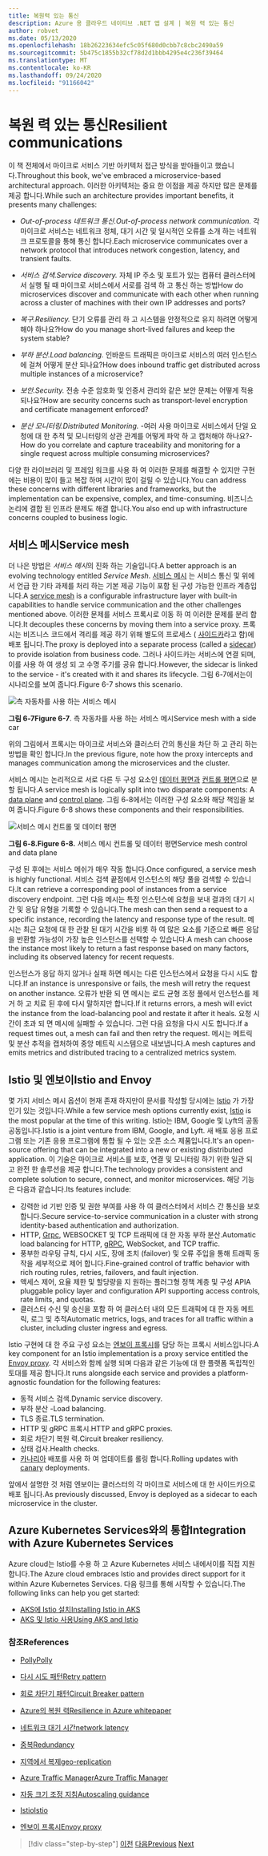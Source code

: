 ```yaml
---
title: 복원력 있는 통신
description: Azure 용 클라우드 네이티브 .NET 앱 설계 | 복원 력 있는 통신
author: robvet
ms.date: 05/13/2020
ms.openlocfilehash: 18b26223634efc5c05f680d0cbb7c8cbc2490a59
ms.sourcegitcommit: 5b475c1855b32cf78d2d1bbb4295e4c236f39464
ms.translationtype: MT
ms.contentlocale: ko-KR
ms.lasthandoff: 09/24/2020
ms.locfileid: "91166042"
---
```

# <a name="resilient-communications"></a><span data-ttu-id="8938a-103">복원 력 있는 통신</span><span class="sxs-lookup"><span data-stu-id="8938a-103">Resilient communications</span></span>

<span data-ttu-id="8938a-104">이 책 전체에서 마이크로 서비스 기반 아키텍처 접근 방식을 받아들이고 했습니다.</span><span class="sxs-lookup"><span data-stu-id="8938a-104">Throughout this book, we've embraced a microservice-based architectural approach.</span></span> <span data-ttu-id="8938a-105">이러한 아키텍처는 중요 한 이점을 제공 하지만 많은 문제를 제공 합니다.</span><span class="sxs-lookup"><span data-stu-id="8938a-105">While such an architecture provides important benefits, it presents many challenges:</span></span>

- <span data-ttu-id="8938a-106">*Out-of-process 네트워크 통신.*</span><span class="sxs-lookup"><span data-stu-id="8938a-106">*Out-of-process network communication.*</span></span> <span data-ttu-id="8938a-107">각 마이크로 서비스는 네트워크 정체, 대기 시간 및 일시적인 오류를 소개 하는 네트워크 프로토콜을 통해 통신 합니다.</span><span class="sxs-lookup"><span data-stu-id="8938a-107">Each microservice communicates over a network protocol that introduces network congestion, latency, and transient faults.</span></span>

- <span data-ttu-id="8938a-108">*서비스 검색.*</span><span class="sxs-lookup"><span data-stu-id="8938a-108">*Service discovery.*</span></span> <span data-ttu-id="8938a-109">자체 IP 주소 및 포트가 있는 컴퓨터 클러스터에서 실행 될 때 마이크로 서비스에서 서로를 검색 하 고 통신 하는 방법</span><span class="sxs-lookup"><span data-stu-id="8938a-109">How do microservices discover and communicate with each other when running across a cluster of machines with their own IP addresses and ports?</span></span>

- <span data-ttu-id="8938a-110">*복구.*</span><span class="sxs-lookup"><span data-stu-id="8938a-110">*Resiliency.*</span></span> <span data-ttu-id="8938a-111">단기 오류를 관리 하 고 시스템을 안정적으로 유지 하려면 어떻게 해야 하나요?</span><span class="sxs-lookup"><span data-stu-id="8938a-111">How do you manage short-lived failures and keep the system stable?</span></span>

- <span data-ttu-id="8938a-112">*부하 분산.*</span><span class="sxs-lookup"><span data-stu-id="8938a-112">*Load balancing.*</span></span> <span data-ttu-id="8938a-113">인바운드 트래픽은 마이크로 서비스의 여러 인스턴스에 걸쳐 어떻게 분산 되나요?</span><span class="sxs-lookup"><span data-stu-id="8938a-113">How does inbound traffic get distributed across multiple instances of a microservice?</span></span>

- <span data-ttu-id="8938a-114">*보안.*</span><span class="sxs-lookup"><span data-stu-id="8938a-114">*Security.*</span></span> <span data-ttu-id="8938a-115">전송 수준 암호화 및 인증서 관리와 같은 보안 문제는 어떻게 적용 되나요?</span><span class="sxs-lookup"><span data-stu-id="8938a-115">How are security concerns such as transport-level encryption and certificate management enforced?</span></span>

- <span data-ttu-id="8938a-116">*분산 모니터링.*</span><span class="sxs-lookup"><span data-stu-id="8938a-116">*Distributed Monitoring.*</span></span> <span data-ttu-id="8938a-117">-여러 사용 마이크로 서비스에서 단일 요청에 대 한 추적 및 모니터링의 상관 관계를 어떻게 파악 하 고 캡처해야 하나요?</span><span class="sxs-lookup"><span data-stu-id="8938a-117">- How do you correlate and capture traceability and monitoring for a single request across multiple consuming microservices?</span></span>

<span data-ttu-id="8938a-118">다양 한 라이브러리 및 프레임 워크를 사용 하 여 이러한 문제를 해결할 수 있지만 구현에는 비용이 많이 들고 복잡 하며 시간이 많이 걸릴 수 있습니다.</span><span class="sxs-lookup"><span data-stu-id="8938a-118">You can address these concerns with different libraries and frameworks, but the implementation can be expensive, complex, and time-consuming.</span></span> <span data-ttu-id="8938a-119">비즈니스 논리에 결합 된 인프라 문제도 해결 합니다.</span><span class="sxs-lookup"><span data-stu-id="8938a-119">You also end up with infrastructure concerns coupled to business logic.</span></span>

## <a name="service-mesh"></a><span data-ttu-id="8938a-120">서비스 메시</span><span class="sxs-lookup"><span data-stu-id="8938a-120">Service mesh</span></span>

<span data-ttu-id="8938a-121">더 나은 방법은 *서비스 메시*의 진화 하는 기술입니다.</span><span class="sxs-lookup"><span data-stu-id="8938a-121">A better approach is an evolving technology entitled *Service Mesh*.</span></span> <span data-ttu-id="8938a-122">[서비스 메시](https://www.nginx.com/blog/what-is-a-service-mesh/) 는 서비스 통신 및 위에서 언급 한 기타 과제를 처리 하는 기본 제공 기능이 포함 된 구성 가능한 인프라 계층입니다.</span><span class="sxs-lookup"><span data-stu-id="8938a-122">A [service mesh](https://www.nginx.com/blog/what-is-a-service-mesh/) is a configurable infrastructure layer with built-in capabilities to handle service communication and the other challenges mentioned above.</span></span> <span data-ttu-id="8938a-123">이러한 문제를 서비스 프록시로 이동 하 여 이러한 문제를 분리 합니다.</span><span class="sxs-lookup"><span data-stu-id="8938a-123">It decouples these concerns by moving them into a service proxy.</span></span> <span data-ttu-id="8938a-124">프록시는 비즈니스 코드에서 격리를 제공 하기 위해 별도의 프로세스 ( [사이드카](/azure/architecture/patterns/sidecar)라고 함)에 배포 됩니다.</span><span class="sxs-lookup"><span data-stu-id="8938a-124">The proxy is deployed into a separate process (called a [sidecar](/azure/architecture/patterns/sidecar)) to provide isolation from business code.</span></span> <span data-ttu-id="8938a-125">그러나 사이드카는 서비스에 연결 되며,이를 사용 하 여 생성 되 고 수명 주기를 공유 합니다.</span><span class="sxs-lookup"><span data-stu-id="8938a-125">However, the sidecar is linked to the service - it's created with it and shares its lifecycle.</span></span> <span data-ttu-id="8938a-126">그림 6-7에서는이 시나리오를 보여 줍니다.</span><span class="sxs-lookup"><span data-stu-id="8938a-126">Figure 6-7 shows this scenario.</span></span>

![측 자동차를 사용 하는 서비스 메시](./media/service-mesh-with-side-car.png)

<span data-ttu-id="8938a-128">**그림 6-7**</span><span class="sxs-lookup"><span data-stu-id="8938a-128">**Figure 6-7**.</span></span> <span data-ttu-id="8938a-129">측 자동차를 사용 하는 서비스 메시</span><span class="sxs-lookup"><span data-stu-id="8938a-129">Service mesh with a side car</span></span>

<span data-ttu-id="8938a-130">위의 그림에서 프록시는 마이크로 서비스와 클러스터 간의 통신을 차단 하 고 관리 하는 방법을 확인 합니다.</span><span class="sxs-lookup"><span data-stu-id="8938a-130">In the previous figure, note how the proxy intercepts and manages communication among the microservices and the cluster.</span></span>

<span data-ttu-id="8938a-131">서비스 메시는 논리적으로 서로 다른 두 구성 요소인 [데이터 평면과](https://blog.envoyproxy.io/service-mesh-data-plane-vs-control-plane-2774e720f7fc) [컨트롤 평면](https://blog.envoyproxy.io/service-mesh-data-plane-vs-control-plane-2774e720f7fc)으로 분할 됩니다.</span><span class="sxs-lookup"><span data-stu-id="8938a-131">A service mesh is logically split into two disparate components: A [data plane](https://blog.envoyproxy.io/service-mesh-data-plane-vs-control-plane-2774e720f7fc) and [control plane](https://blog.envoyproxy.io/service-mesh-data-plane-vs-control-plane-2774e720f7fc).</span></span> <span data-ttu-id="8938a-132">그림 6-8에서는 이러한 구성 요소와 해당 책임을 보여 줍니다.</span><span class="sxs-lookup"><span data-stu-id="8938a-132">Figure 6-8 shows these components and their responsibilities.</span></span>

![서비스 메시 컨트롤 및 데이터 평면](./media/istio-control-and-data-plane.png)

<span data-ttu-id="8938a-134">**그림 6-8.**</span><span class="sxs-lookup"><span data-stu-id="8938a-134">**Figure 6-8.**</span></span> <span data-ttu-id="8938a-135">서비스 메시 컨트롤 및 데이터 평면</span><span class="sxs-lookup"><span data-stu-id="8938a-135">Service mesh control and data plane</span></span>

<span data-ttu-id="8938a-136">구성 된 후에는 서비스 메쉬가 매우 작동 합니다.</span><span class="sxs-lookup"><span data-stu-id="8938a-136">Once configured, a service mesh is highly functional.</span></span> <span data-ttu-id="8938a-137">서비스 검색 끝점에서 인스턴스의 해당 풀을 검색할 수 있습니다.</span><span class="sxs-lookup"><span data-stu-id="8938a-137">It can retrieve a corresponding pool of instances from a service discovery endpoint.</span></span> <span data-ttu-id="8938a-138">그런 다음 메시는 특정 인스턴스에 요청을 보내 결과의 대기 시간 및 응답 유형을 기록할 수 있습니다.</span><span class="sxs-lookup"><span data-stu-id="8938a-138">The mesh can then send a request to a specific instance, recording the latency and response type of the result.</span></span> <span data-ttu-id="8938a-139">메시는 최근 요청에 대 한 관찰 된 대기 시간을 비롯 하 여 많은 요소를 기준으로 빠른 응답을 반환할 가능성이 가장 높은 인스턴스를 선택할 수 있습니다.</span><span class="sxs-lookup"><span data-stu-id="8938a-139">A mesh can choose the instance most likely to return a fast response based on many factors, including its observed latency for recent requests.</span></span>

<span data-ttu-id="8938a-140">인스턴스가 응답 하지 않거나 실패 하면 메시는 다른 인스턴스에서 요청을 다시 시도 합니다.</span><span class="sxs-lookup"><span data-stu-id="8938a-140">If an instance is unresponsive or fails, the mesh will retry the request on another instance.</span></span> <span data-ttu-id="8938a-141">오류가 반환 되 면 메시는 로드 균형 조정 풀에서 인스턴스를 제거 하 고 치료 된 후에 다시 말하지만 합니다.</span><span class="sxs-lookup"><span data-stu-id="8938a-141">If it returns errors, a mesh will evict the instance from the load-balancing pool and restate it after it heals.</span></span> <span data-ttu-id="8938a-142">요청 시간이 초과 되 면 메시에 실패할 수 있습니다. 그런 다음 요청을 다시 시도 합니다.</span><span class="sxs-lookup"><span data-stu-id="8938a-142">If a request times out, a mesh can fail and then retry the request.</span></span> <span data-ttu-id="8938a-143">메시는 메트릭 및 분산 추적을 캡처하여 중앙 메트릭 시스템으로 내보냅니다.</span><span class="sxs-lookup"><span data-stu-id="8938a-143">A mesh captures and emits metrics and distributed tracing to a centralized metrics system.</span></span>

## <a name="istio-and-envoy"></a><span data-ttu-id="8938a-144">Istio 및 엔보이</span><span class="sxs-lookup"><span data-stu-id="8938a-144">Istio and Envoy</span></span>

<span data-ttu-id="8938a-145">몇 가지 서비스 메시 옵션이 현재 존재 하지만이 문서를 작성할 당시에는 [Istio](https://istio.io/docs/concepts/what-is-istio/) 가 가장 인기 있는 것입니다.</span><span class="sxs-lookup"><span data-stu-id="8938a-145">While a few service mesh options currently exist, [Istio](https://istio.io/docs/concepts/what-is-istio/) is the most popular at the time of this writing.</span></span> <span data-ttu-id="8938a-146">Istio는 IBM, Google 및 Lyft의 공동 공동입니다.</span><span class="sxs-lookup"><span data-stu-id="8938a-146">Istio is a joint venture from IBM, Google, and Lyft.</span></span> <span data-ttu-id="8938a-147">새 배포 응용 프로그램 또는 기존 응용 프로그램에 통합 될 수 있는 오픈 소스 제품입니다.</span><span class="sxs-lookup"><span data-stu-id="8938a-147">It's an open-source offering that can be integrated into a new or existing distributed application.</span></span> <span data-ttu-id="8938a-148">이 기술은 마이크로 서비스를 보호, 연결 및 모니터링 하기 위한 일관 되 고 완전 한 솔루션을 제공 합니다.</span><span class="sxs-lookup"><span data-stu-id="8938a-148">The technology provides a consistent and complete solution to secure, connect, and monitor microservices.</span></span> <span data-ttu-id="8938a-149">해당 기능은 다음과 같습니다.</span><span class="sxs-lookup"><span data-stu-id="8938a-149">Its features include:</span></span>

- <span data-ttu-id="8938a-150">강력한 id 기반 인증 및 권한 부여를 사용 하 여 클러스터에서 서비스 간 통신을 보호 합니다.</span><span class="sxs-lookup"><span data-stu-id="8938a-150">Secure service-to-service communication in a cluster with strong identity-based authentication and authorization.</span></span>
- <span data-ttu-id="8938a-151">HTTP, [Grpc](https://grpc.io/), WEBSOCKET 및 TCP 트래픽에 대 한 자동 부하 분산.</span><span class="sxs-lookup"><span data-stu-id="8938a-151">Automatic load balancing for HTTP, [gRPC](https://grpc.io/), WebSocket, and TCP traffic.</span></span>
- <span data-ttu-id="8938a-152">풍부한 라우팅 규칙, 다시 시도, 장애 조치 (failover) 및 오류 주입을 통해 트래픽 동작을 세부적으로 제어 합니다.</span><span class="sxs-lookup"><span data-stu-id="8938a-152">Fine-grained control of traffic behavior with rich routing rules, retries, failovers, and fault injection.</span></span>
- <span data-ttu-id="8938a-153">액세스 제어, 요율 제한 및 할당량을 지 원하는 플러그형 정책 계층 및 구성 API</span><span class="sxs-lookup"><span data-stu-id="8938a-153">A pluggable policy layer and configuration API supporting access controls, rate limits, and quotas.</span></span>
- <span data-ttu-id="8938a-154">클러스터 수신 및 송신을 포함 하 여 클러스터 내의 모든 트래픽에 대 한 자동 메트릭, 로그 및 추적</span><span class="sxs-lookup"><span data-stu-id="8938a-154">Automatic metrics, logs, and traces for all traffic within a cluster, including cluster ingress and egress.</span></span>

<span data-ttu-id="8938a-155">Istio 구현에 대 한 주요 구성 요소는 [엔보이 프록시](https://www.envoyproxy.io/docs/envoy/latest/intro/what_is_envoy)를 담당 하는 프록시 서비스입니다.</span><span class="sxs-lookup"><span data-stu-id="8938a-155">A key component for an Istio implementation is a proxy service entitled the [Envoy proxy](https://www.envoyproxy.io/docs/envoy/latest/intro/what_is_envoy).</span></span> <span data-ttu-id="8938a-156">각 서비스와 함께 실행 되며 다음과 같은 기능에 대 한 플랫폼 독립적인 토대를 제공 합니다.</span><span class="sxs-lookup"><span data-stu-id="8938a-156">It runs alongside each service and provides a platform-agnostic foundation for the following features:</span></span>

- <span data-ttu-id="8938a-157">동적 서비스 검색.</span><span class="sxs-lookup"><span data-stu-id="8938a-157">Dynamic service discovery.</span></span>
- <span data-ttu-id="8938a-158">부하 분산 -</span><span class="sxs-lookup"><span data-stu-id="8938a-158">Load balancing.</span></span>
- <span data-ttu-id="8938a-159">TLS 종료.</span><span class="sxs-lookup"><span data-stu-id="8938a-159">TLS termination.</span></span>
- <span data-ttu-id="8938a-160">HTTP 및 gRPC 프록시.</span><span class="sxs-lookup"><span data-stu-id="8938a-160">HTTP and gRPC proxies.</span></span>
- <span data-ttu-id="8938a-161">회로 차단기 복원 력.</span><span class="sxs-lookup"><span data-stu-id="8938a-161">Circuit breaker resiliency.</span></span>
- <span data-ttu-id="8938a-162">상태 검사.</span><span class="sxs-lookup"><span data-stu-id="8938a-162">Health checks.</span></span>
- <span data-ttu-id="8938a-163">[카나리아](https://martinfowler.com/bliki/CanaryRelease.html) 배포를 사용 하 여 업데이트를 롤링 합니다.</span><span class="sxs-lookup"><span data-stu-id="8938a-163">Rolling updates with [canary](https://martinfowler.com/bliki/CanaryRelease.html) deployments.</span></span>

<span data-ttu-id="8938a-164">앞에서 설명한 것 처럼 엔보이는 클러스터의 각 마이크로 서비스에 대 한 사이드카으로 배포 됩니다.</span><span class="sxs-lookup"><span data-stu-id="8938a-164">As previously discussed, Envoy is deployed as a sidecar to each microservice in the cluster.</span></span>

## <a name="integration-with-azure-kubernetes-services"></a><span data-ttu-id="8938a-165">Azure Kubernetes Services와의 통합</span><span class="sxs-lookup"><span data-stu-id="8938a-165">Integration with Azure Kubernetes Services</span></span>

<span data-ttu-id="8938a-166">Azure cloud는 Istio를 수용 하 고 Azure Kubernetes 서비스 내에서이를 직접 지원 합니다.</span><span class="sxs-lookup"><span data-stu-id="8938a-166">The Azure cloud embraces Istio and provides direct support for it within Azure Kubernetes Services.</span></span> <span data-ttu-id="8938a-167">다음 링크를 통해 시작할 수 있습니다.</span><span class="sxs-lookup"><span data-stu-id="8938a-167">The following links can help you get started:</span></span>

- [<span data-ttu-id="8938a-168">AKS에 Istio 설치</span><span class="sxs-lookup"><span data-stu-id="8938a-168">Installing Istio in AKS</span></span>](/azure/aks/istio-install)
- [<span data-ttu-id="8938a-169">AKS 및 Istio 사용</span><span class="sxs-lookup"><span data-stu-id="8938a-169">Using AKS and Istio</span></span>](/azure/aks/istio-scenario-routing)

### <a name="references"></a><span data-ttu-id="8938a-170">참조</span><span class="sxs-lookup"><span data-stu-id="8938a-170">References</span></span>

- [<span data-ttu-id="8938a-171">Polly</span><span class="sxs-lookup"><span data-stu-id="8938a-171">Polly</span></span>](http://www.thepollyproject.org/)

- [<span data-ttu-id="8938a-172">다시 시도 패턴</span><span class="sxs-lookup"><span data-stu-id="8938a-172">Retry pattern</span></span>](/azure/architecture/patterns/retry)

- [<span data-ttu-id="8938a-173">회로 차단기 패턴</span><span class="sxs-lookup"><span data-stu-id="8938a-173">Circuit Breaker pattern</span></span>](/azure/architecture/patterns/circuit-breaker)

- [<span data-ttu-id="8938a-174">Azure의 복원 력</span><span class="sxs-lookup"><span data-stu-id="8938a-174">Resilience in Azure whitepaper</span></span>](https://azure.microsoft.com/mediahandler/files/resourcefiles/resilience-in-azure-whitepaper/Resilience%20in%20Azure.pdf)

- [<span data-ttu-id="8938a-175">네트워크 대기 시간</span><span class="sxs-lookup"><span data-stu-id="8938a-175">network latency</span></span>](https://www.techopedia.com/definition/8553/network-latency)

- [<span data-ttu-id="8938a-176">중복</span><span class="sxs-lookup"><span data-stu-id="8938a-176">Redundancy</span></span>](/azure/architecture/guide/design-principles/redundancy)

- [<span data-ttu-id="8938a-177">지역에서 복제</span><span class="sxs-lookup"><span data-stu-id="8938a-177">geo-replication</span></span>](/azure/sql-database/sql-database-active-geo-replication)

- [<span data-ttu-id="8938a-178">Azure Traffic Manager</span><span class="sxs-lookup"><span data-stu-id="8938a-178">Azure Traffic Manager</span></span>](/azure/traffic-manager/traffic-manager-overview)

- [<span data-ttu-id="8938a-179">자동 크기 조정 지침</span><span class="sxs-lookup"><span data-stu-id="8938a-179">Autoscaling guidance</span></span>](/azure/architecture/best-practices/auto-scaling)

- [<span data-ttu-id="8938a-180">Istio</span><span class="sxs-lookup"><span data-stu-id="8938a-180">Istio</span></span>](https://istio.io/docs/concepts/what-is-istio/)

- [<span data-ttu-id="8938a-181">엔보이 프록시</span><span class="sxs-lookup"><span data-stu-id="8938a-181">Envoy proxy</span></span>](https://www.envoyproxy.io/docs/envoy/latest/intro/what_is_envoy)

>[!div class="step-by-step"]
><span data-ttu-id="8938a-182">[이전](infrastructure-resiliency-azure.md)
>[다음](monitoring-health.md)</span><span class="sxs-lookup"><span data-stu-id="8938a-182">[Previous](infrastructure-resiliency-azure.md)
[Next](monitoring-health.md)</span></span>
